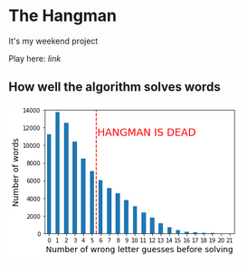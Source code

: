 # The Hangman

It's my weekend project

Play here: *link*

## How well the algorithm solves words

![graph](graph.png)
